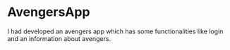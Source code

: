 # AvengersApp
I had developed an avengers app which has some functionalities like login and an information about avengers.
